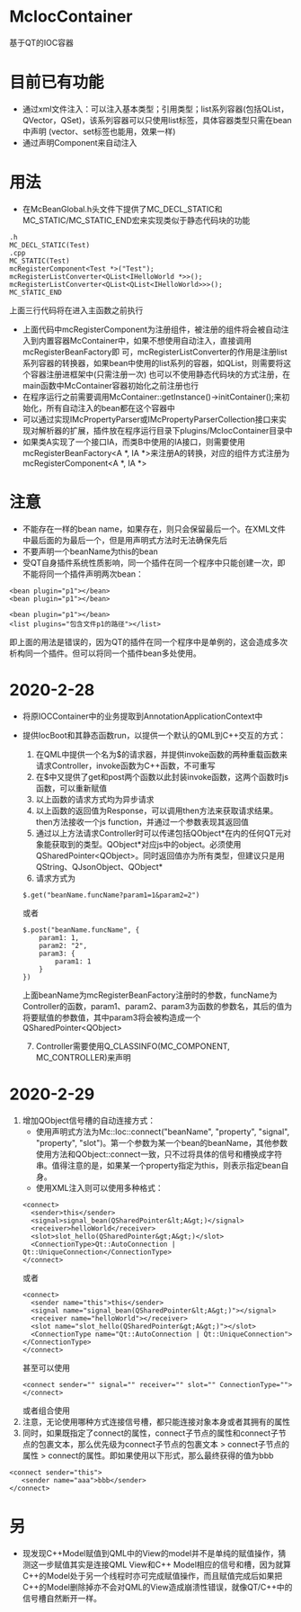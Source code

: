 # McIocContainer
基于QT的IOC容器

# 目前已有功能
- 通过xml文件注入：可以注入基本类型；引用类型；list系列容器(包括QList，QVector，QSet)，该系列容器可以只使用list标签，具体容器类型只需在bean中声明
(vector、set标签也能用，效果一样)
- 通过声明Component来自动注入

# 用法
- 在McBeanGlobal.h头文件下提供了MC_DECL_STATIC和MC_STATIC/MC_STATIC_END宏来实现类似于静态代码块的功能
~~~
.h
MC_DECL_STATIC(Test)
.cpp
MC_STATIC(Test)
mcRegisterComponent<Test *>("Test");
mcRegisterListConverter<QList<IHelloWorld *>>();
mcRegisterListConverter<QList<QList<IHelloWorld>>>();
MC_STATIC_END
~~~
上面三行代码将在进入主函数之前执行
- 上面代码中mcRegisterComponent为注册组件，被注册的组件将会被自动注入到内置容器McContainer中，如果不想使用自动注入，直接调用mcRegisterBeanFactory即
可，mcRegisterListConverter的作用是注册list系列容器的转换器，如果bean中使用的list系列的容器，如QList<int>，则需要将这个容器注册进框架中(只需注册一次)
也可以不使用静态代码块的方式注册，在main函数中McContainer容器初始化之前注册也行
- 在程序运行之前需要调用McContainer::getInstance()->initContainer();来初始化，所有自动注入的bean都在这个容器中
- 可以通过实现IMcPropertyParser或IMcPropertyParserCollection接口来实现对解析器的扩展，插件放在程序运行目录下plugins/McIocContainer目录中
- 如果类A实现了一个接口IA，而类B中使用的IA接口，则需要使用mcRegisterBeanFactory<A *, IA *>来注册A的转换，对应的组件方式注册为mcRegisterComponent<A *, IA *>

# 注意
- 不能存在一样的bean name，如果存在，则只会保留最后一个。在XML文件中最后面的为最后一个，但是用声明式方法时无法确保先后
- 不要声明一个beanName为this的bean
- 受QT自身插件系统性质影响，同一个插件在同一个程序中只能创建一次，即不能将同一个插件声明两次bean：
~~~
<bean plugin="p1"></bean>
<bean plugin="p1"></bean>
~~~
~~~
<bean plugin="p1"></bean>
<list plugins="包含文件p1的路径"></list>
~~~
即上面的用法是错误的，因为QT的插件在同一个程序中是单例的，这会造成多次析构同一个插件。但可以将同一个插件bean多处使用。
  
# 2020-2-28
- 将原IOCContainer中的业务提取到AnnotationApplicationContext中
- 提供IocBoot和其静态函数run，以提供一个默认的QML到C++交互的方式：
   1. 在QML中提供一个名为$的请求器，并提供invoke函数的两种重载函数来请求Controller，invoke函数为C++函数，不可重写
   2. 在$中又提供了get和post两个函数以此封装invoke函数，这两个函数时js函数，可以重新赋值
   3. 以上函数的请求方式均为异步请求
   4. 以上函数的返回值为Response，可以调用then方法来获取请求结果。then方法接收一个js function，并通过一个参数表现其返回值
   5. 通过以上方法请求Controller时可以传递包括QObject\*在内的任何QT元对象能获取到的类型。QObject\*对应js中的object。必须使用QSharedPointer\<QObject\>。同时返回值亦为所有类型，但建议只是用QString、QJsonObject、QObject*
   6. 请求方式为
   ~~~
   $.get("beanName.funcName?param1=1&param2=2")
   ~~~
   或者
   ~~~
   $.post("beanName.funcName", {
       param1: 1,
       param2: "2",
       param3: {
           param1: 1
       }
   })
   ~~~
   上面beanName为mcRegisterBeanFactory注册时的参数，funcName为Controller的函数，param1、param2、param3为函数的参数名，其后的值为将要赋值的参数值，其中param3将会被构造成一个QSharedPointer\<QObject\>
   
   7. Controller需要使用Q_CLASSINFO(MC_COMPONENT, MC_CONTROLLER)来声明

# 2020-2-29
1. 增加QObject信号槽的自动连接方式：
   - 使用声明式方法为Mc::Ioc::connect("beanName", "property", "signal", "property", "slot")。第一个参数为某一个bean的beanName，其他参数使用方法和QObject::connect一致，只不过将具体的信号和槽换成字符串。值得注意的是，如果某一个property指定为this，则表示指定bean自身。
   - 使用XML注入则可以使用多种格式：
   ~~~
   <connect>
     <sender>this</sender>
     <signal>signal_bean(QSharedPointer&lt;A&gt;)</signal>
     <receiver>helloWorld</receiver>
     <slot>slot_hello(QSharedPointer&gt;A&gt;)</slot>
     <ConnectionType>Qt::AutoConnection | Qt::UniqueConnection</ConnectionType>
   </connect>
   ~~~
   或者
   ~~~
   <connect>
     <sender name="this">this</sender>
     <signal name="signal_bean(QSharedPointer&lt;A&gt;)"></signal>
     <receiver name="helloWorld"></receiver>
     <slot name="slot_hello(QSharedPointer&gt;A&gt;)"></slot>
     <ConnectionType name="Qt::AutoConnection | Qt::UniqueConnection"></ConnectionType>
   </connect>
   ~~~
   甚至可以使用
   ~~~
   <connect sender="" signal="" receiver="" slot="" ConnectionType=""></connect>
   ~~~
   或者组合使用
2. 注意，无论使用哪种方式连接信号槽，都只能连接对象本身或者其拥有的属性
3. 同时，如果既指定了connect的属性，connect子节点的属性和connect子节点的包裹文本，那么优先级为connect子节点的包裹文本 \> connect子节点的属性 \> connect的属性。即如果使用以下形式，那么最终获得的值为bbb
~~~
<connect sender="this">
   <sender name="aaa">bbb</sender>
</connect>
~~~

# 另
- 现发现C++Model赋值到QML中的View的model并不是单纯的赋值操作，猜测这一步赋值其实是连接QML View和C++ Model相应的信号和槽，因为就算C++的Model处于另一个线程时亦可完成赋值操作，而且赋值完成后如果把C++的Model删除掉亦不会对QML的View造成崩溃性错误，就像QT/C++中的信号槽自然断开一样。
